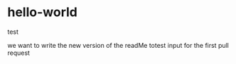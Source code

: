 # hello-world
test

we want to write the new version of the readMe totest input for the first pull request
